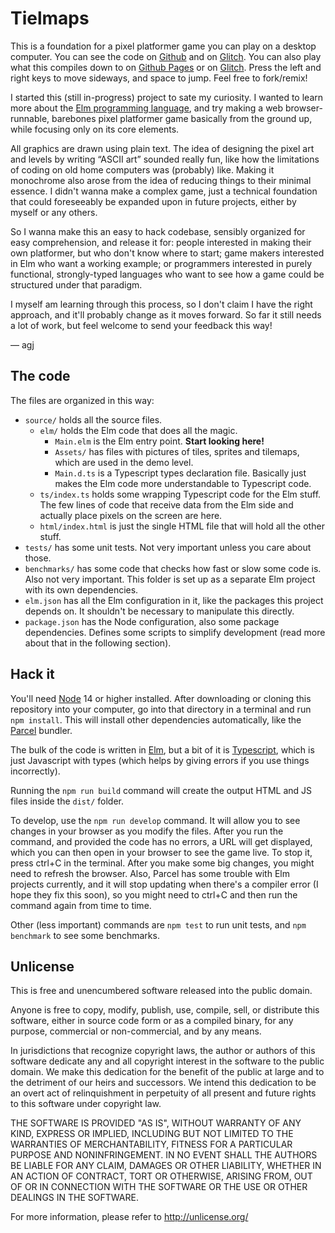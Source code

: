 # Tielmaps

This is a foundation for a pixel platformer game you can play on a desktop computer. You can see the code on [Github][tm-github] and on [Glitch][tm-glitch]. You can also play what this compiles down to on [Github Pages][tm-ghpages] or on [Glitch][tm-glitchlive]. Press the left and right keys to move sideways, and space to jump. Feel free to fork/remix!

I started this (still in-progress) project to sate my curiosity. I wanted to learn more about the [Elm programming language][elm], and try making a web browser-runnable, barebones pixel platformer game basically from the ground up, while focusing only on its core elements.

All graphics are drawn using plain text. The idea of designing the pixel art and levels by writing “ASCII art” sounded really fun, like how the limitations of coding on old home computers was (probably) like. Making it monochrome also arose from the idea of reducing things to their minimal essence. I didn't wanna make a complex game, just a technical foundation that could foreseeably be expanded upon in future projects, either by myself or any others.

So I wanna make this an easy to hack codebase, sensibly organized for easy comprehension, and release it for: people interested in making their own platformer, but who don't know where to start; game makers interested in Elm who want a working example; or programmers interested in purely functional, strongly-typed languages who want to see how a game could be structured under that paradigm.

I myself am learning through this process, so I don't claim I have the right approach, and it'll probably change as it moves forward. So far it still needs a lot of work, but feel welcome to send your feedback this way!

— agj

[tm-github]: https://github.com/agj/tielmaps
[tm-glitch]: https://glitch.com/edit/#!/tielmaps
[tm-ghpages]: https://agj.github.io/tielmaps/
[tm-glitchlive]: https://tielmaps.glitch.me
[elm]: https://elm-lang.org/
[node]: https://nodejs.org/
[parcel]: https://parceljs.org/
[ts]: https://www.typescriptlang.org/

## The code

The files are organized in this way:

- `source/` holds all the source files.
  - `elm/` holds the Elm code that does all the magic.
    - `Main.elm` is the Elm entry point. **Start looking here!**
    - `Assets/` has files with pictures of tiles, sprites and tilemaps, which are used in the demo level.
    - `Main.d.ts` is a Typescript types declaration file. Basically just makes the Elm code more understandable to Typescript code.
  - `ts/index.ts` holds some wrapping Typescript code for the Elm stuff. The few lines of code that receive data from the Elm side and actually place pixels on the screen are here.
  - `html/index.html` is just the single HTML file that will hold all the other stuff.
- `tests/` has some unit tests. Not very important unless you care about those.
- `benchmarks/` has some code that checks how fast or slow some code is. Also not very important. This folder is set up as a separate Elm project with its own dependencies.
- `elm.json` has all the Elm configuration in it, like the packages this project depends on. It shouldn't be necessary to manipulate this directly.
- `package.json` has the Node configuration, also some package dependencies. Defines some scripts to simplify development (read more about that in the following section).

## Hack it

You'll need [Node][node] 14 or higher installed. After downloading or cloning this repository into your computer, go into that directory in a terminal and run `npm install`. This will install other dependencies automatically, like the [Parcel][parcel] bundler.

The bulk of the code is written in [Elm][elm], but a bit of it is [Typescript][ts], which is just Javascript with types (which helps by giving errors if you use things incorrectly).

Running the `npm run build` command will create the output HTML and JS files inside the `dist/` folder.

To develop, use the `npm run develop` command. It will allow you to see changes in your browser as you modify the files. After you run the command, and provided the code has no errors, a URL will get displayed, which you can then open in your browser to see the game live. To stop it, press ctrl+C in the terminal. After you make some big changes, you might need to refresh the browser. Also, Parcel has some trouble with Elm projects currently, and it will stop updating when there's a compiler error (I hope they fix this soon), so you might need to ctrl+C and then run the command again from time to time.

Other (less important) commands are `npm test` to run unit tests, and `npm benchmark` to see some benchmarks.

## Unlicense

This is free and unencumbered software released into the public domain.

Anyone is free to copy, modify, publish, use, compile, sell, or
distribute this software, either in source code form or as a compiled
binary, for any purpose, commercial or non-commercial, and by any
means.

In jurisdictions that recognize copyright laws, the author or authors
of this software dedicate any and all copyright interest in the
software to the public domain. We make this dedication for the benefit
of the public at large and to the detriment of our heirs and
successors. We intend this dedication to be an overt act of
relinquishment in perpetuity of all present and future rights to this
software under copyright law.

THE SOFTWARE IS PROVIDED "AS IS", WITHOUT WARRANTY OF ANY KIND,
EXPRESS OR IMPLIED, INCLUDING BUT NOT LIMITED TO THE WARRANTIES OF
MERCHANTABILITY, FITNESS FOR A PARTICULAR PURPOSE AND NONINFRINGEMENT.
IN NO EVENT SHALL THE AUTHORS BE LIABLE FOR ANY CLAIM, DAMAGES OR
OTHER LIABILITY, WHETHER IN AN ACTION OF CONTRACT, TORT OR OTHERWISE,
ARISING FROM, OUT OF OR IN CONNECTION WITH THE SOFTWARE OR THE USE OR
OTHER DEALINGS IN THE SOFTWARE.

For more information, please refer to <http://unlicense.org/>
